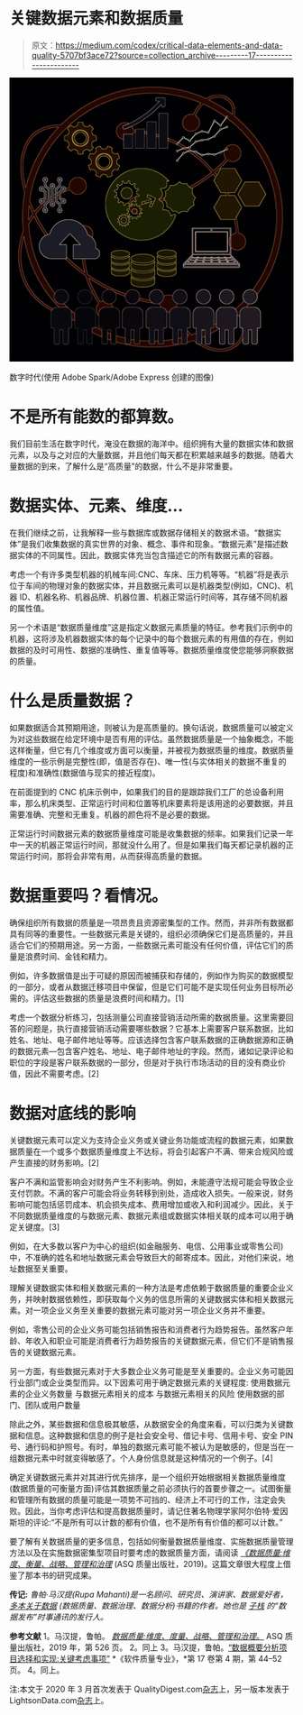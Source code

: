 # 关键数据元素和数据质量

> 原文：<https://medium.com/codex/critical-data-elements-and-data-quality-5707bf3ace72?source=collection_archive---------17----------------------->

![](img/1efd8c84b7b3496fd0fe88cd843fb255.png)

数字时代(使用 Adobe Spark/Adobe Express 创建的图像)

# 不是所有能数的都算数。

我们目前生活在数字时代，淹没在数据的海洋中。组织拥有大量的数据实体和数据元素，以及与之对应的大量数据，并且他们每天都在积累越来越多的数据。随着大量数据的到来，了解什么是“高质量”的数据，什么不是非常重要。

# 数据实体、元素、维度…

在我们继续之前，让我解释一些与数据库或数据存储相关的数据术语。“数据实体”是我们收集数据的真实世界的对象、概念、事件和现象。“数据元素”是描述数据实体的不同属性。因此，数据实体充当包含描述它的所有数据元素的容器。

考虑一个有许多类型机器的机械车间:CNC、车床、压力机等等。“机器”将是表示位于车间的物理对象的数据实体，并且数据元素可以是机器类型(例如，CNC)、机器 ID、机器名称、机器品牌、机器位置、机器正常运行时间等，其存储不同机器的属性值。

另一个术语是“数据质量维度”这是指定义数据元素质量的特征。参考我们示例中的机器，这将涉及机器数据实体的每个记录中的每个数据元素的有用值的存在，例如数据的及时可用性、数据的准确性、重复值等等。数据质量维度使您能够洞察数据的质量。

# 什么是质量数据？

如果数据适合其预期用途，则被认为是高质量的。换句话说，数据质量可以被定义为对这些数据在给定环境中是否有用的评估。虽然数据质量是一个抽象概念，不能这样衡量，但它有几个维度或方面可以衡量，并被视为数据质量的维度。数据质量维度的一些示例是完整性(即，值是否存在)、唯一性(与实体相关的数据不重复的程度)和准确性(数据值与现实的接近程度)。

在前面提到的 CNC 机床示例中，如果我们的目的是跟踪我们工厂的总设备利用率，那么机床类型、正常运行时间和位置等机床要素将是该用途的必要数据，并且需要准确、完整和无重复。机器的颜色将不是必要的数据。

正常运行时间数据元素的数据质量维度可能是收集数据的频率。如果我们记录一年中一天的机器正常运行时间，那就没什么用了。但是如果我们每天都记录机器的正常运行时间，那将会非常有用，从而获得高质量的数据。

# 数据重要吗？看情况。

确保组织所有数据的质量是一项昂贵且资源密集型的工作。然而，并非所有数据都具有同等的重要性。一些数据元素是关键的，组织必须确保它们是高质量的，并且适合它们的预期用途。另一方面，一些数据元素可能没有任何价值，评估它们的质量是浪费时间、金钱和精力。

例如，许多数据值是出于可疑的原因而被捕获和存储的，例如作为购买的数据模型的一部分，或者从数据迁移项目中保留，但是它们可能不是实现任何业务目标所必需的。评估这些数据的质量是浪费时间和精力。[1]

考虑一个数据分析练习，包括测量公司直接营销活动所需的数据质量。这里需要回答的问题是，执行直接营销活动需要哪些数据？它基本上需要客户联系数据，比如姓名、地址、电子邮件地址等等。应该选择包含客户联系数据的正确数据源和正确的数据元素—包含客户姓名、地址、电子邮件地址的字段。然而，诸如记录评论和职位的字段是客户联系数据的一部分，但是对于执行市场活动的目的没有商业价值，因此不需要考虑。[2]

# 数据对底线的影响

关键数据元素可以定义为支持企业义务或关键业务功能或流程的数据元素，如果数据质量在一个或多个数据质量维度上不达标，将会引起客户不满、带来合规风险或产生直接的财务影响。[2]

客户不满和监管影响会对财务产生不利影响。例如，未能遵守法规可能会导致企业支付罚款。不满的客户可能会将业务转移到别处，造成收入损失。一般来说，财务影响可能包括惩罚成本、机会损失成本、费用增加或收入和利润减少。因此，关于不同数据质量维度的与数据元素、数据元素组或数据实体相关联的成本可以用于确定关键度。[3]

例如，在大多数以客户为中心的组织(如金融服务、电信、公用事业或零售公司)中，不准确的姓名和地址数据元素会导致巨大的邮寄成本。因此，对他们来说，地址数据至关重要。

理解关键数据实体和相关数据元素的一种方法是考虑依赖于数据质量的重要企业义务，并映射数据依赖性，即获取每个义务的信息所需的关键数据实体和相关数据元素。对一项企业义务至关重要的数据元素可能对另一项企业义务并不重要。

例如，零售公司的企业义务可能包括销售报告和消费者行为趋势报告。虽然客户年龄、年收入和职业可能是消费者行为趋势报告的关键数据元素，但它们不是销售报告的关键数据元素。

另一方面，有些数据元素对于大多数企业义务可能是至关重要的。企业义务可能因行业部门或企业类型而异。以下因素可用于确定数据元素的关键程度:
使用数据元素的企业义务数量
与数据元素相关的成本
与数据元素相关的风险
使用数据的部门、团队或用户数量

除此之外，某些数据和信息极其敏感，从数据安全的角度来看，可以归类为关键数据和信息。这种数据和信息的例子是社会安全号、借记卡号、信用卡号、安全 PIN 号、通行码和护照号。有时，单独的数据元素可能不被认为是敏感的，但是当在一组数据元素中时就变得敏感了。个人身份信息就是这种情况的一个例子。[4]

确定关键数据元素并对其进行优先排序，是一个组织开始根据相关数据质量维度(数据质量的可衡量方面)评估其数据质量之前必须执行的首要步骤之一。试图衡量和管理所有数据的质量可能是一项势不可挡的、经济上不可行的工作，注定会失败。因此，当你考虑评估和提高数据质量时，请记住著名物理学家阿尔伯特·爱因斯坦的评论:“不是所有可以计数的都有价值，也不是所有有价值的都可以计数。”

要了解有关数据质量的更多信息，包括如何衡量数据质量维度、实施数据质量管理方法以及在实施数据密集型项目时要考虑的数据质量方面，请阅读 [*《数据质量:维度、衡量、战略、管理和治理*](https://www.amazon.com/Data-Quality-Dimensions-Measurement-Management/dp/0873899776) (ASQ 质量出版社，2019)。这篇文章很大程度上借鉴了那本书的研究成果。

**传记:** *鲁帕·马汉提(Rupa Mahanti)是一名顾问、研究员、演讲家、数据爱好者，* [*多本关于数据*](http://amazon.com/Rupa-Mahanti/e/B07TQG3MHH/ref=dp_byline_cont_book_1) *(数据质量、数据治理、数据分析)书籍的作者。她也是* [*子栈*](http://rupamahanti.substack.com/) *的“数据发布”时事通讯的发行人。*

**参考文献**
1。马汉提，鲁帕。 [*数据质量:维度、度量、战略、管理和治理*。](https://asq.org/quality-press/display-item?item=H1552) ASQ 质量出版社，2019 年，第 526 页。
2。同上
3。马汉提，鲁帕。[“数据概要分析项目选择和实现:关键考虑事项”](https://web.b.ebscohost.com/abstract?direct=true&profile=ehost&scope=site&authtype=crawler&jrnl=15220540&AN=111019569&h=mKmOlClhdifXwlEBwflSvEp4Pa3cvDGrVytk88sY92MwZ0Fp4LVTFGdshFC3N%2bZyUrs0nxhvzpMUWAJTW9g85g%3d%3d&crl=c&resultNs=AdminWebAuth&resultLocal=ErrCrlNotAuth&crlhashurl=login.aspx%3fdirect%3dtrue%26profile%3dehost%26scope%3dsite%26authtype%3dcrawler%26jrnl%3d15220540%26AN%3d111019569) *《软件质量专业》，*第 17 卷第 4 期，第 44–52 页。
4。同上。

注:本文于 2020 年 3 月首次发表于 QualityDigest.com[杂志](https://www.qualitydigest.com/inside/customer-care-article/critical-data-elements-and-data-quality-031020.html)上，另一版本发表于 LightsonData.com[杂志](https://www.lightsondata.com/data-deluge-critical-data-elements-and-their-quality/)上。